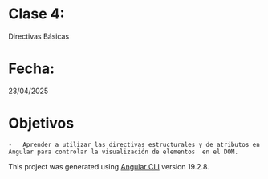 # Clase 4: 
Directivas Básicas

# Fecha: 
23/04/2025

# Objetivos
    -   Aprender a utilizar las directivas estructurales y de atributos en Angular para controlar la visualización de elementos  en el DOM.
    
This project was generated using [Angular CLI](https://github.com/angular/angular-cli) version 19.2.8.

